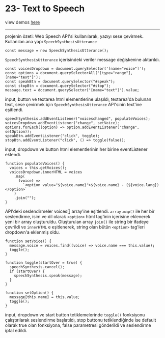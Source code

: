 # 23- Text to Speech

view demos [here](https://bayirdan.github.io/javascript30/23-text-to-speech/index.html)

---

projenin özeti: Web Speech API'si kullanılarak, yazıyı sese çevirmek. Kullanılan ana yapı `SpeechSynthesisUtterance`

```
const message = new SpeechSynthesisUtterance();
```

`SpeechSynthesisUtterance` içerisindeki veriler message değişkenine aktarıldı.

```
const voicesDropdown = document.querySelector('[name="voice"]');
const options = document.querySelectorAll('[type="range"],[name="text"]');
const speakBtn = document.querySelector("#speak");
const stopBtn = document.querySelector("#stop");
message.text = document.querySelector('[name="text"]').value;
```

input, button ve textarea html elementlerine ulaşıldı, textarea'da bulunan text, sese çevirmek için `SpeechSynthesisUtterance` API'sinin text'ine eşitlendi.

```
speechSynthesis.addEventListener("voiceschanged", populateVoices);
voicesDropdown.addEventListener("change", setVoice);
options.forEach((option) => option.addEventListener("change", setOption));
speakBtn.addEventListener("click", toggle);
stopBtn.addEventListener("click", () => toggle(false));
```

input, dropdown ve button html elementlerinin her birine eventListener eklendi.

```
function populateVoices() {
  voices = this.getVoices();
  voicesDropdown.innerHTML = voices
    .map(
      (voice) =>
        `<option value="${voice.name}">${voice.name} - (${voice.lang})</option>`
    )
    .join("");
}
```

API'deki seslendirmeler voices[] array'ine eşitlendi. `array.map()` ile her bir seslendirme, isim ve dil olarak `<option>` html tag'inin içerisine eklenerek yeni bir array oluşturuldu. Oluşturulan array `join()` ile string bir ifadeye çevrildi ve `innerHTML` e eşitlenerek, string olan bütün `<option>` tag'leri dropdown'a eklenmiş oldu.

```
function setVoice() {
  message.voice = voices.find((voice) => voice.name === this.value);
  toggle();
}

function toggle(startOver = true) {
  speechSynthesis.cancel();
  if (startOver) {
    speechSynthesis.speak(message);
  }
}

function setOption() {
  message[this.name] = this.value;
  toggle();
}
```

input, dropdown ve start button tetiklemelerinde `toggle()` fonksiyonu çalıştırılarak seslendirme başlatıldı, stop buttonu tetiklendiğinde ise default olarak true olan fonksiyona, false parametresi gönderildi ve seslendirme iptal edildi.
